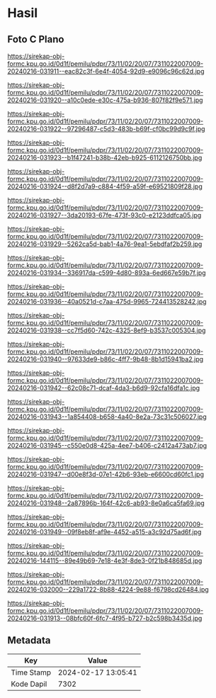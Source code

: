 # Hasil

## Foto C Plano

https://sirekap-obj-formc.kpu.go.id/0d1f/pemilu/pdpr/73/11/02/20/07/7311022007009-20240216-031911--eac82c3f-6e4f-4054-92d9-e9096c96c62d.jpg

https://sirekap-obj-formc.kpu.go.id/0d1f/pemilu/pdpr/73/11/02/20/07/7311022007009-20240216-031920--a10c0ede-e30c-475a-b936-807f82f9e571.jpg

https://sirekap-obj-formc.kpu.go.id/0d1f/pemilu/pdpr/73/11/02/20/07/7311022007009-20240216-031922--97296487-c5d3-483b-b69f-cf0bc99d9c9f.jpg

https://sirekap-obj-formc.kpu.go.id/0d1f/pemilu/pdpr/73/11/02/20/07/7311022007009-20240216-031923--b1f47241-b38b-42eb-b925-6112126750bb.jpg

https://sirekap-obj-formc.kpu.go.id/0d1f/pemilu/pdpr/73/11/02/20/07/7311022007009-20240216-031924--d8f2d7a9-c884-4f59-a59f-e69521809f28.jpg

https://sirekap-obj-formc.kpu.go.id/0d1f/pemilu/pdpr/73/11/02/20/07/7311022007009-20240216-031927--3da20193-67fe-473f-93c0-e2123ddfca05.jpg

https://sirekap-obj-formc.kpu.go.id/0d1f/pemilu/pdpr/73/11/02/20/07/7311022007009-20240216-031929--5262ca5d-bab1-4a76-9ea1-5ebdfaf2b259.jpg

https://sirekap-obj-formc.kpu.go.id/0d1f/pemilu/pdpr/73/11/02/20/07/7311022007009-20240216-031934--336917da-c599-4d80-893a-6ed667e59b7f.jpg

https://sirekap-obj-formc.kpu.go.id/0d1f/pemilu/pdpr/73/11/02/20/07/7311022007009-20240216-031936--40a0521d-c7aa-475d-9965-724413528242.jpg

https://sirekap-obj-formc.kpu.go.id/0d1f/pemilu/pdpr/73/11/02/20/07/7311022007009-20240216-031938--cc7f5d60-742c-4325-8ef9-b3537c005304.jpg

https://sirekap-obj-formc.kpu.go.id/0d1f/pemilu/pdpr/73/11/02/20/07/7311022007009-20240216-031940--97633de9-b86c-4ff7-9b48-8b1d15941ba2.jpg

https://sirekap-obj-formc.kpu.go.id/0d1f/pemilu/pdpr/73/11/02/20/07/7311022007009-20240216-031942--62c08c71-dcaf-4da3-b6d9-92cfa16dfa1c.jpg

https://sirekap-obj-formc.kpu.go.id/0d1f/pemilu/pdpr/73/11/02/20/07/7311022007009-20240216-031943--1a854408-b658-4a40-8e2a-73c31c506027.jpg

https://sirekap-obj-formc.kpu.go.id/0d1f/pemilu/pdpr/73/11/02/20/07/7311022007009-20240216-031945--c550e0d8-425a-4ee7-b406-c2412a473ab7.jpg

https://sirekap-obj-formc.kpu.go.id/0d1f/pemilu/pdpr/73/11/02/20/07/7311022007009-20240216-031947--d00e8f3d-07e1-42b6-93eb-e6600cd60fc1.jpg

https://sirekap-obj-formc.kpu.go.id/0d1f/pemilu/pdpr/73/11/02/20/07/7311022007009-20240216-031948--2a87896b-164f-42c6-ab93-8e0a6ca5fa69.jpg

https://sirekap-obj-formc.kpu.go.id/0d1f/pemilu/pdpr/73/11/02/20/07/7311022007009-20240216-031949--09f8eb8f-af9e-4452-a515-a3c92d75ad6f.jpg

https://sirekap-obj-formc.kpu.go.id/0d1f/pemilu/pdpr/73/11/02/20/07/7311022007009-20240216-144115--89e49b69-7e18-4e3f-8de3-0f21b848685d.jpg

https://sirekap-obj-formc.kpu.go.id/0d1f/pemilu/pdpr/73/11/02/20/07/7311022007009-20240216-032000--229a1722-8b88-4224-9e88-f6798cd26484.jpg

https://sirekap-obj-formc.kpu.go.id/0d1f/pemilu/pdpr/73/11/02/20/07/7311022007009-20240216-031913--08bfc60f-6fc7-4f95-b727-b2c598b3435d.jpg


## Metadata

| Key        | Value               |
| ---------- | ------------------- |
| Time Stamp | 2024-02-17 13:05:41 |
| Kode Dapil | 7302                |



